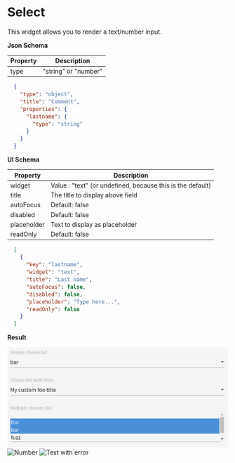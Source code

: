 # Select

This widget allows you to render a text/number input.

**Json Schema**

| Property | Description |
|---|---|
| type | "string" or "number" |

```json
  {
    "type": "object",
    "title": "Comment",
    "properties": {
      "lastname": {
        "type": "string"
      }
    }
  }
```

**UI Schema**

| Property | Description |
|---|---|
| widget | Value : "text" (or undefined, because this is the default) |
| title | The title to display above field |
| autoFocus | Default: false |
| disabled | Default: false |
| placeholder | Text to display as placeholder |
| readOnly | Default: false |

```json
  [
    {
      "key": "lastname",
      "widget": "text",
      "title": "Last name",
      "autoFocus": false,
      "disabled": false,
      "placeholder": "Type here...",
      "readOnly": false
    }
  ]
```

**Result**

![Text](screenshot.png)
![Number](screenshot-number.png)
![Text with error](screenshot-with-error.png)
